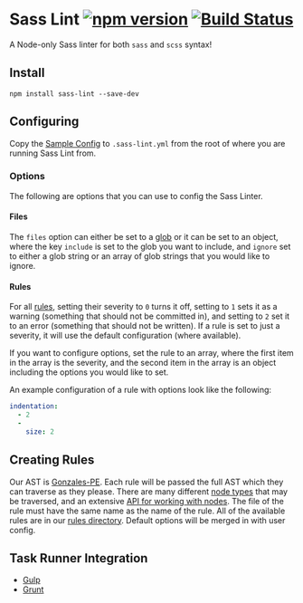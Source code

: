 # Sass Lint [![npm version](https://badge.fury.io/js/sass-lint.svg)](http://badge.fury.io/js/sass-lint) [![Build Status](https://travis-ci.org/sasstools/sass-lint.svg)](https://travis-ci.org/sasstools/sass-lint)

A Node-only Sass linter for both `sass` and `scss` syntax!

## Install

```
npm install sass-lint --save-dev
```

## Configuring

Copy the [Sample Config](lib/config/sass-lint.yml) to `.sass-lint.yml` from the root of where you are running Sass Lint from.

### Options

The following are options that you can use to config the Sass Linter.

#### Files

The `files` option can either be set to a [glob](https://github.com/isaacs/node-glob) or it can be set to an object, where the key `include` is set to the glob you want to include, and `ignore` set to either a glob string or an array of glob strings that you would like to ignore.

#### Rules

For all [rules](docs/rules), setting their severity to `0` turns it off, setting to `1` sets it as a warning (something that should not be committed in), and setting to `2` set it to an error (something that should not be written). If a rule is set to just a severity, it will use the default configuration (where available).

If you want to configure options, set the rule to an array, where the first item in the array is the severity, and the second item in the array is an object including the options you would like to set.

An example configuration of a rule with options look like the following:

```yml
indentation:
  - 2
  -
    size: 2
```

## Creating Rules

Our AST is [Gonzales-PE](https://github.com/tonyganch/gonzales-pe/tree/dev). Each rule will be passed the full AST which they can traverse as they please. There are many different [node types](https://github.com/tonyganch/gonzales-pe/blob/dev/doc/node-types.md) that may be traversed, and an extensive [API for working with nodes](https://github.com/tonyganch/gonzales-pe/tree/dev#api). The file of the rule must have the same name as the name of the rule. All of the available rules are in our [rules directory](https://github.com/sasstools/sass-lint/tree/playground/lib/rules). Default options will be merged in with user config.

## Task Runner Integration

* [Gulp](https://www.npmjs.com/package/gulp-sass-lint)
* [Grunt](https://github.com/sasstools/grunt-sass-lint)

